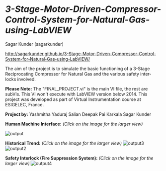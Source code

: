 # <i>3-Stage-Motor-Driven-Compressor-Control-System-for-Natural-Gas-using-LabVIEW</i>
Sagar Kunder (sagarkunder)

http://sagarkunder.github.io/3-Stage-Motor-Driven-Compressor-Control-System-for-Natural-Gas-using-LabVIEW/

The aim of the project is to simulate the basic functioning of a 3-Stage Reciprocating Compressor for Natural Gas and the various safety inter-locks involved.


<b>Please Note:</b> 
The "FINAL_PROJECT.vi" is the main VI file, the rest are subVIs.
This VI won't execute with LabVIEW version below 2014.
This project was developed as part of Virtual Instrumentation course at ESIGELEC, France.

<b>Project by:</b>
Yashmitha Yaduraj Salian
Deepak Pai Karkala
Sagar Kunder

<b>Human Machine Interface:</b> <i>(Click on the image for the larger view)</i>

![output](https://cloud.githubusercontent.com/assets/17741974/16179894/4be2bc78-3674-11e6-86c1-c7e5b12c3501.jpg)

<b>Historical Trend:</b> <i>(Click on the image for the larger view)</i>
![output3](https://cloud.githubusercontent.com/assets/17741974/16179900/79038eee-3674-11e6-81e1-40b77d7d7cf8.jpg)
![output2](https://cloud.githubusercontent.com/assets/17741974/16179899/6bc785a0-3674-11e6-9db2-1c17aa35e378.jpg)

<b>Safety Interlock (Fire Suppression System):</b> <i>(Click on the image for the larger view)</i>
![output4](https://cloud.githubusercontent.com/assets/17741974/16179920/2cda0150-3675-11e6-9f72-736fe18515b9.jpg)
